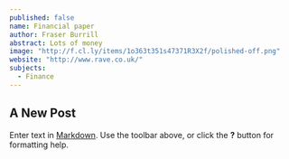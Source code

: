 ```yaml
---
published: false
name: Financial paper
author: Fraser Burrill
abstract: Lots of money
image: "http://f.cl.ly/items/1o363t351s47371R3X2f/polished-off.png"
website: "http://www.rave.co.uk/"
subjects: 
  - Finance
---
```


## A New Post

Enter text in [Markdown](http://daringfireball.net/projects/markdown/). Use the toolbar above, or click the **?** button for formatting help.
